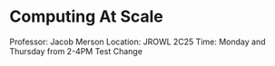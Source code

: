 # Computing At Scale

Professor: Jacob Merson
Location: JROWL 2C25
Time: Monday and Thursday from 2-4PM
Test Change
